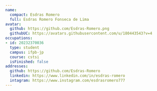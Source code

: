 ```yaml
---
name:
  compact: Esdras Romero
  full: Esdras Romero Fonseca de Lima
avatar:
  github: https://github.com/Esdras-Romero.png
  githubUC: https://avatars.githubusercontent.com/u/180443543?v=4
occupations:
- id: 20232370036
  type: student
  campus: ifpb-jp
  course: cstsi
  isFinished: false
addresses:
  github: https://github.com/Esdras-Romero
  linkedin: https://www.linkedin.com/in/esdras-romero
  intagram: https://www.instagram.com/esdrasromero777
---
```

